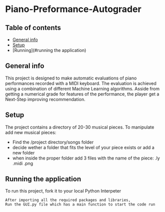 # Piano-Preformance-Autograder
## Table of contents
* [General info](#general-info)
* [Setup](#setup)
* [Running](#running the application)

## General info
This project is designed to make automatic evaluations of piano performances recorded with a MIDI keyboard.
The evaluation is achieved using a combination of different Machine Learning algorithms.
Asside from getting a numerical grade for features of the performance, the player get a Next-Step improving recommendation.
	
## Setup
The project contains a directory of 20-30 musical pieces. 
To manipulate add new musical pieces:
* Find the /project directory/songs folder
* decide wether a folder that fits the level of your piece exists or add a new folder
* when inside the proper folder add 3 files with the name of the piece: .ly .midi .png
	
## Running the application
To run this project, fork it to your local Python Interpeter

```
After importing all the required packages and libraries, 
Run the GUI.py file which has a main function to start the code run
```
